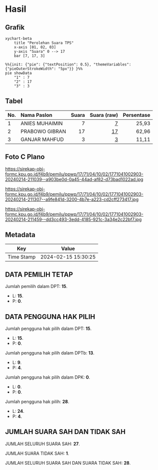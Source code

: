 # Hasil

## Grafik

```mermaid
xychart-beta
    title "Perolehan Suara TPS"
    x-axis [01, 02, 03]
    y-axis "Suara" 0 --> 17
    bar [7, 17, 3]
```

```mermaid
%%{init: {"pie": {"textPosition": 0.5}, "themeVariables": {"pieOuterStrokeWidth": "5px"}} }%%
pie showData
    "1" : 7
    "2" : 17
    "3" : 3
```

## Tabel

| No. | Nama Paslon    | Suara | Suara (raw) | Persentase |
|:--- |:-------------- | -----:| -----------:| ----------:|
| 1   | ANIES MUHAIMIN | 7     | [7][p-1]    | 25,93      |
| 2   | PRABOWO GIBRAN | 17    | [17][p-2]   | 62,96      |
| 3   | GANJAR MAHFUD  | 3     | [3][p-3]    | 11,11      |


[p-1]: https://github.com/gigit-pemilu/pemilu-2024-17-bengkulu/blob/main/pilpres/hitung-suara/sub/17-bengkulu/sub/71-kota-bengkulu/sub/04-muara-bangka-hulu/sub/1002-bentiring/sub/903-tps/sub/paslon-1.txt
[p-2]: https://github.com/gigit-pemilu/pemilu-2024-17-bengkulu/blob/main/pilpres/hitung-suara/sub/17-bengkulu/sub/71-kota-bengkulu/sub/04-muara-bangka-hulu/sub/1002-bentiring/sub/903-tps/sub/paslon-2.txt
[p-3]: https://github.com/gigit-pemilu/pemilu-2024-17-bengkulu/blob/main/pilpres/hitung-suara/sub/17-bengkulu/sub/71-kota-bengkulu/sub/04-muara-bangka-hulu/sub/1002-bentiring/sub/903-tps/sub/paslon-3.txt

## Foto C Plano

https://sirekap-obj-formc.kpu.go.id/f4b9/pemilu/ppwp/17/71/04/10/02/1771041002903-20240214-211039--a903be0d-0a45-44ad-af82-d73bad1022ad.jpg

https://sirekap-obj-formc.kpu.go.id/f4b9/pemilu/ppwp/17/71/04/10/02/1771041002903-20240214-211307--a9fe841d-3200-4b7e-a223-cd2cff273417.jpg

https://sirekap-obj-formc.kpu.go.id/f4b9/pemilu/ppwp/17/71/04/10/02/1771041002903-20240214-211459--dd3cc493-3edd-4185-921c-3a34e2c22bf7.jpg


## Metadata

| Key        | Value               |
| ---------- | ------------------- |
| Time Stamp | 2024-02-15 15:30:25 |


## DATA PEMILIH TETAP

Jumlah pemilih dalam DPT: **15**.
 * L: **15**.
 * P: **0**.

## DATA PENGGUNA HAK PILIH

Jumlah pengguna hak pilih dalam DPT: **15**.
 * L: **15**.
 * P: **0**.

Jumlah pengguna hak pilih dalam DPTb: **13**.
 * L: **9**.
 * P: **4**.

Jumlah pengguna hak pilih dalam DPK: **0**.
 * L: **0**.
 * P: **0**.

Jumlah pengguna hak pilih: **28**.
 * L: **24**.
 * P: **4**.

## JUMLAH SUARA SAH DAN TIDAK SAH

JUMLAH SELURUH SUARA SAH: **27**.

JUMLAH SUARA TIDAK SAH: **1**.

JUMLAH SELURUH SUARA SAH DAN SUARA TIDAK SAH: **28**.


